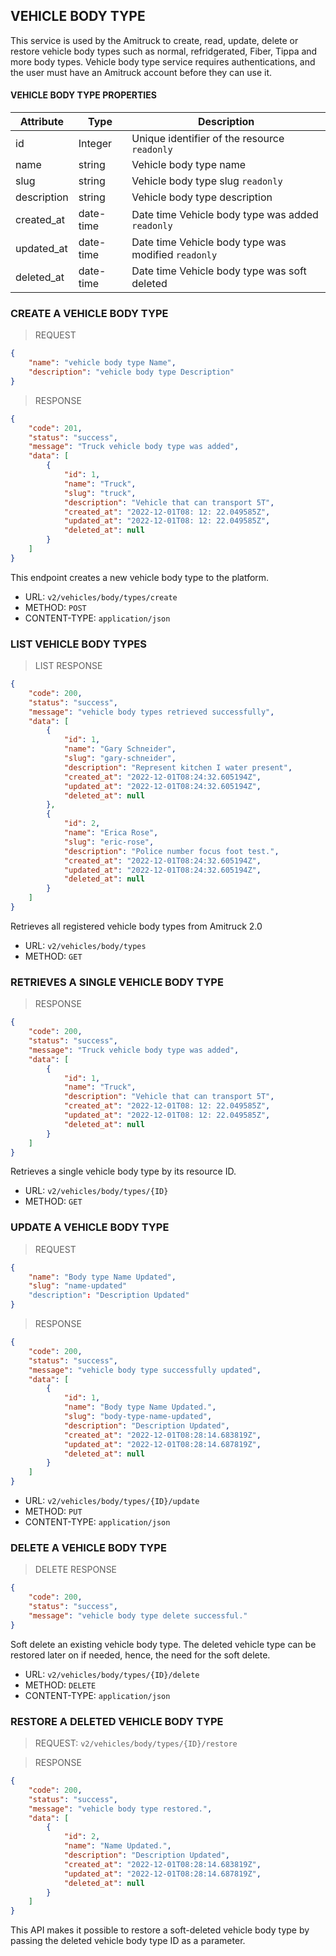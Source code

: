 ## VEHICLE BODY TYPE
This service is used by the Amitruck to create, read, update, delete or restore vehicle body types such as normal, refridgerated, Fiber, Tippa and more body types.
Vehicle body type service requires authentications, and the user must have an Amitruck account before they can use it.

#### VEHICLE BODY TYPE PROPERTIES

| Attribute | Type | Description |
| -----------|---------| ----------- |
| id  | Integer | Unique identifier of the resource `readonly` |
| name | string | Vehicle body type name |
| slug | string | Vehicle body type slug `readonly` |
| description | string | Vehicle body type description |
| created_at | date-time | Date time Vehicle body type was added `readonly` |
| updated_at | date-time | Date time Vehicle body type was modified `readonly` |
| deleted_at | date-time | Date time Vehicle body type was soft deleted |

### CREATE A VEHICLE BODY TYPE

> REQUEST

```json
{
    "name": "vehicle body type Name",
    "description": "vehicle body type Description"
}
```

> RESPONSE

```json
{
    "code": 201,
    "status": "success",
    "message": "Truck vehicle body type was added",
    "data": [
        {
            "id": 1,
            "name": "Truck",
            "slug": "truck",
            "description": "Vehicle that can transport 5T",
            "created_at": "2022-12-01T08: 12: 22.049585Z",
            "updated_at": "2022-12-01T08: 12: 22.049585Z",
            "deleted_at": null
        }
    ]
}
```

This endpoint creates a new vehicle body type to the platform.

- URL: `v2/vehicles/body/types/create`
- METHOD: `POST`
- CONTENT-TYPE: `application/json`

### LIST VEHICLE BODY TYPES

> LIST RESPONSE

```json
{
    "code": 200,
    "status": "success",
    "message": "vehicle body types retrieved successfully",
    "data": [
        {
            "id": 1,
            "name": "Gary Schneider",
            "slug": "gary-schneider",
            "description": "Represent kitchen I water present",
            "created_at": "2022-12-01T08:24:32.605194Z",
            "updated_at": "2022-12-01T08:24:32.605194Z",
            "deleted_at": null
        },
        {
            "id": 2,
            "name": "Erica Rose",
            "slug": "eric-rose",
            "description": "Police number focus foot test.",
            "created_at": "2022-12-01T08:24:32.605194Z",
            "updated_at": "2022-12-01T08:24:32.605194Z",
            "deleted_at": null
        }
    ]
}
```

Retrieves all registered vehicle body types from Amitruck 2.0

- URL: `v2/vehicles/body/types`
- METHOD: `GET`

### RETRIEVES A SINGLE VEHICLE BODY TYPE

> RESPONSE

```json
{
    "code": 200,
    "status": "success",
    "message": "Truck vehicle body type was added",
    "data": [
        {
            "id": 1,
            "name": "Truck",
            "description": "Vehicle that can transport 5T",
            "created_at": "2022-12-01T08: 12: 22.049585Z",
            "updated_at": "2022-12-01T08: 12: 22.049585Z",
            "deleted_at": null
        }
    ]
}
```

Retrieves a single vehicle body type by its resource ID.

- URL: `v2/vehicles/body/types/{ID}`
- METHOD: `GET`

### UPDATE A VEHICLE BODY TYPE

> REQUEST

```json
{
    "name": "Body type Name Updated",
    "slug": "name-updated"
    "description": "Description Updated"
}
```

> RESPONSE

```json
{
    "code": 200,
    "status": "success",
    "message": "vehicle body type successfully updated",
    "data": [
        {
            "id": 1,
            "name": "Body type Name Updated.",
            "slug": "body-type-name-updated",
            "description": "Description Updated",
            "created_at": "2022-12-01T08:28:14.683819Z",
            "updated_at": "2022-12-01T08:28:14.687819Z",
            "deleted_at": null
        }
    ]
}
```

- URL: `v2/vehicles/body/types/{ID}/update`
- METHOD: `PUT`
- CONTENT-TYPE: `application/json`

### DELETE A VEHICLE BODY TYPE

> DELETE RESPONSE

```json
{
    "code": 200,
    "status": "success",
    "message": "vehicle body type delete successful."
}
```

Soft delete an existing vehicle body type. The deleted vehicle type can be restored later on if needed, hence, the need for the soft delete.

- URL: `v2/vehicles/body/types/{ID}/delete`
- METHOD: `DELETE`
- CONTENT-TYPE: `application/json`



### RESTORE A DELETED VEHICLE BODY TYPE
> REQUEST: `v2/vehicles/body/types/{ID}/restore`

> RESPONSE

```json
{
    "code": 200,
    "status": "success",
    "message": "vehicle body type restored.",
    "data": [
        {
            "id": 2,
            "name": "Name Updated.",
            "description": "Description Updated",
            "created_at": "2022-12-01T08:28:14.683819Z",
            "updated_at": "2022-12-01T08:28:14.687819Z",
            "deleted_at": null
        }
    ]
}
```
This API makes it possible to restore a soft-deleted vehicle body type by passing the deleted vehicle body type ID as a parameter.
